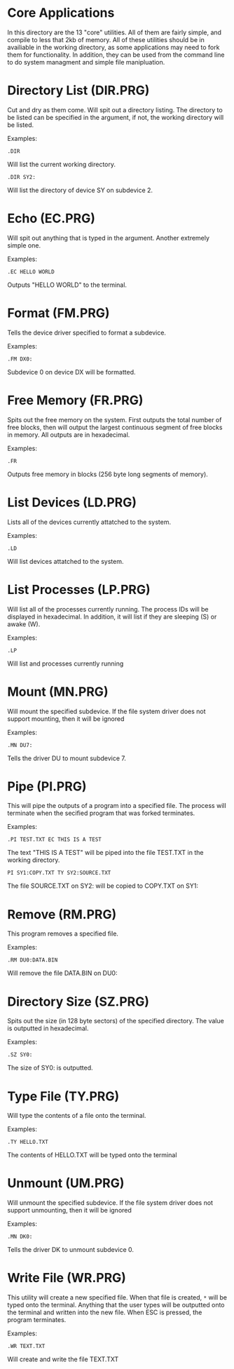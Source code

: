 # Core Applications
  In this directory are the 13 "core" utilities. All of them are fairly simple, and compile to less that 2kb of memory. All of these utilities should be in availiable in the working directory, as some applications may need to fork them for functionality. In addition, they can be used from the command line to do system managment and simple file manipluation.
 
 # Directory List (DIR.PRG)
  Cut and dry as them come. Will spit out a directory listing. The directory to be listed can be specified in the argument, if not, the working directory will be listed.

  Examples:
```
.DIR
```
Will list the current working directory.
  
```
.DIR SY2:
```
Will list the directory of device SY on subdevice 2.
  
# Echo (EC.PRG)
  Will spit out anything that is typed in the argument. Another extremely simple one.
 
  Examples:
```
.EC HELLO WORLD
```
Outputs "HELLO WORLD" to the terminal.

# Format (FM.PRG)
  Tells the device driver specified to format a subdevice.

  Examples:
```
.FM DX0:
```
Subdevice 0 on device DX will be formatted.

# Free Memory (FR.PRG)
  Spits out the free memory on the system. First outputs the total number of free blocks, then will output the largest continuous segment of free blocks in memory. All outputs are in hexadecimal.
  
  Examples:
```
.FR
```
Outputs free memory in blocks (256 byte long segments of memory).

# List Devices (LD.PRG)
  Lists all of the devices currently attatched to the system.
  
  Examples:
```
.LD
```
Will list devices attatched to the system.

# List Processes (LP.PRG)
  Will list all of the processes currently running. The process IDs will be displayed in hexadecimal. In addition, it will list if they are sleeping (S) or awake (W).
  
  Examples:
```
.LP
```
Will list and processes currently running

# Mount (MN.PRG)
  Will mount the specified subdevice. If the file system driver does not support mounting, then it will be ignored
  
  Examples:
```
.MN DU7:
```
Tells the driver DU to mount subdevice 7.

# Pipe (PI.PRG)
  This will pipe the outputs of a program into a specified file. The process will terminate when the secified program that was forked terminates.
  
  Examples:
```
.PI TEST.TXT EC THIS IS A TEST
```
The text "THIS IS A TEST" will be piped into the file TEST.TXT in the working directory.

```
PI SY1:COPY.TXT TY SY2:SOURCE.TXT
```
The file SOURCE.TXT on SY2: will be copied to COPY.TXT on SY1:

# Remove (RM.PRG)
  This program removes a specified file.
  
  Examples:
```
.RM DU0:DATA.BIN
```
Will remove the file DATA.BIN on DU0:

# Directory Size (SZ.PRG)
  Spits out the size (in 128 byte sectors) of the specified directory. The value is outputted in hexadecimal.
  
  Examples:
```
.SZ SY0:
```
The size of SY0: is outputted.

# Type File (TY.PRG)
  Will type the contents of a file onto the terminal.
  
  Examples:
```
.TY HELLO.TXT
```
The contents of HELLO.TXT will be typed onto the terminal

# Unmount (UM.PRG)
  Will unmount the specified subdevice. If the file system driver does not support unmounting, then it will be ignored
  
  Examples:
```
.MN DK0:
```
Tells the driver DK to unmount subdevice 0.

# Write File (WR.PRG)
  This utility will create a new specified file. When that file is created, ```*``` will be typed onto the terminal. Anything that the user types will be outputted onto the terminal and written into the new file. When ESC is pressed, the program terminates.
  
  Examples:
```
.WR TEXT.TXT
```
Will create and write the file TEXT.TXT
